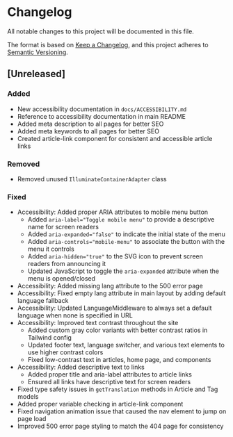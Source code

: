 # Changelog

All notable changes to this project will be documented in this file.

The format is based on [Keep a Changelog](https://keepachangelog.com/en/1.0.0/),
and this project adheres to [Semantic Versioning](https://semver.org/spec/v2.0.0.html).

## [Unreleased]

### Added
- New accessibility documentation in `docs/ACCESSIBILITY.md`
- Reference to accessibility documentation in main README
- Added meta description to all pages for better SEO
- Added meta keywords to all pages for better SEO
- Created article-link component for consistent and accessible article links

### Removed
- Removed unused `IlluminateContainerAdapter` class

### Fixed
- Accessibility: Added proper ARIA attributes to mobile menu button
  - Added `aria-label="Toggle mobile menu"` to provide a descriptive name for screen readers
  - Added `aria-expanded="false"` to indicate the initial state of the menu
  - Added `aria-controls="mobile-menu"` to associate the button with the menu it controls
  - Added `aria-hidden="true"` to the SVG icon to prevent screen readers from announcing it
  - Updated JavaScript to toggle the `aria-expanded` attribute when the menu is opened/closed
- Accessibility: Added missing lang attribute to the 500 error page
- Accessibility: Fixed empty lang attribute in main layout by adding default language fallback
- Accessibility: Updated LanguageMiddleware to always set a default language when none is specified in URL
- Accessibility: Improved text contrast throughout the site
  - Added custom gray color variants with better contrast ratios in Tailwind config
  - Updated footer text, language switcher, and various text elements to use higher contrast colors
  - Fixed low-contrast text in articles, home page, and components
- Accessibility: Added descriptive text to links
  - Added proper title and aria-label attributes to article links
  - Ensured all links have descriptive text for screen readers
- Fixed type safety issues in `getTranslation` methods in Article and Tag models
- Added proper variable checking in article-link component
- Fixed navigation animation issue that caused the nav element to jump on page load
- Improved 500 error page styling to match the 404 page for consistency
